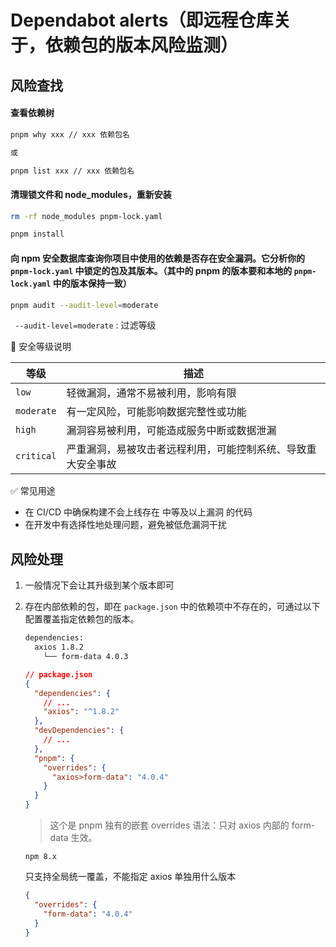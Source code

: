 # Dependabot alerts（即远程仓库关于，依赖包的版本风险监测）

## 风险查找

#### 查看依赖树

  ```bash
  pnpm why xxx // xxx 依赖包名

  或

  pnpm list xxx // xxx 依赖包名
  ```

#### 清理锁文件和 node_modules，重新安装

  ```bash
  rm -rf node_modules pnpm-lock.yaml

  pnpm install
  ```

####  向 npm 安全数据库查询你项目中使用的依赖是否存在安全漏洞。它分析你的 `pnpm-lock.yaml` 中锁定的包及其版本。（其中的 pnpm 的版本要和本地的 `pnpm-lock.yaml` 中的版本保持一致）

  ```bash
  pnpm audit --audit-level=moderate
  ```

 ` --audit-level=moderate` : 过滤等级

🔐 安全等级说明

| 等级       | 描述                             |
| ---------- | ------------------------------ |
| `low`      | 轻微漏洞，通常不易被利用，影响有限              |
| `moderate` | 有一定风险，可能影响数据完整性或功能             |
| `high`     | 漏洞容易被利用，可能造成服务中断或数据泄漏          |
| `critical` | 严重漏洞，易被攻击者远程利用，可能控制系统、导致重大安全事故 |

✅ 常见用途

- 在 CI/CD 中确保构建不会上线存在 中等及以上漏洞 的代码
- 在开发中有选择性地处理问题，避免被低危漏洞干扰

## 风险处理

1. 一般情况下会让其升级到某个版本即可

2. 存在内部依赖的包，即在 `package.json` 中的依赖项中不存在的，可通过以下配置覆盖指定依赖包的版本。

    ```bash
    dependencies:
      axios 1.8.2
        └── form-data 4.0.3
    ```

   ```json
   // package.json
   {
     "dependencies": {
       // ...
       "axios": "^1.8.2"
     },
     "devDependencies": {
       // ...
     },
     "pnpm": {
       "overrides": {
         "axios>form-data": "4.0.4"
       }
     }
   }
   ```

    > 这个是 pnpm 独有的嵌套 overrides 语法：只对 axios 内部的 form-data 生效。

    `npm 8.x`

    只支持全局统一覆盖，不能指定 axios 单独用什么版本
      ```json
     {
        "overrides": {
          "form-data": "4.0.4"
        }
     }
      ```
